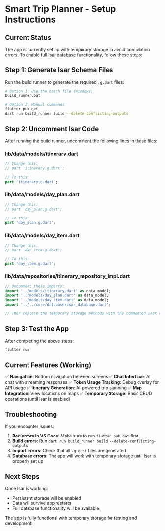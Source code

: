 # Smart Trip Planner - Setup Instructions

## Current Status
The app is currently set up with temporary storage to avoid compilation errors. To enable full Isar database functionality, follow these steps:

## Step 1: Generate Isar Schema Files

Run the build runner to generate the required `.g.dart` files:

```bash
# Option 1: Use the batch file (Windows)
build_runner.bat

# Option 2: Manual commands
flutter pub get
dart run build_runner build --delete-conflicting-outputs
```

## Step 2: Uncomment Isar Code

After running the build runner, uncomment the following lines in these files:

### lib/data/models/itinerary.dart
```dart
// Change this:
// part 'itinerary.g.dart';

// To this:
part 'itinerary.g.dart';
```

### lib/data/models/day_plan.dart
```dart
// Change this:
// part 'day_plan.g.dart';

// To this:
part 'day_plan.g.dart';
```

### lib/data/models/day_item.dart
```dart
// Change this:
// part 'day_item.g.dart';

// To this:
part 'day_item.g.dart';
```

### lib/data/repositories/itinerary_repository_impl.dart
```dart
// Uncomment these imports:
import '../models/itinerary.dart' as data_model;
import '../models/day_plan.dart' as data_model;
import '../models/day_item.dart' as data_model;
import '../../core/database/isar_database.dart';

// Then replace the temporary storage methods with the commented Isar code
```

## Step 3: Test the App

After completing the above steps:

```bash
flutter run
```

## Current Features (Working)

✅ **Navigation**: Bottom navigation between screens
✅ **Chat Interface**: AI chat with streaming responses
✅ **Token Usage Tracking**: Debug overlay for API usage
✅ **Itinerary Generation**: AI-powered trip planning
✅ **Map Integration**: View locations on maps
✅ **Temporary Storage**: Basic CRUD operations (until Isar is enabled)

## Troubleshooting

If you encounter issues:

1. **Red errors in VS Code**: Make sure to run `flutter pub get` first
2. **Build errors**: Run `dart run build_runner build --delete-conflicting-outputs`
3. **Import errors**: Check that all `.g.dart` files are generated
4. **Database errors**: The app will work with temporary storage until Isar is properly set up

## Next Steps

Once Isar is working:
- Persistent storage will be enabled
- Data will survive app restarts
- Full database functionality will be available

The app is fully functional with temporary storage for testing and development!









